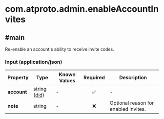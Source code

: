 # com.atproto.admin.enableAccountInvites

## #main

Re-enable an account's ability to receive invite codes.

### Input (application/json)

| Property | Type | Known Values | Required | Description |
| --- | --- | --- | :---: | --- |
| **account** | string ([did](https://atproto.com/specs/did)) | - | ✅ | - |
| **note** | string | - | ❌ | Optional reason for enabled invites. |
